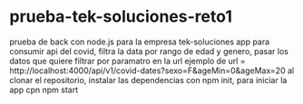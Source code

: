 # prueba-tek-soluciones-reto1
prueba de back con node.js para la empresa tek-soluciones 
app para consumir api del covid,
filtra la data por rango de edad y genero,
pasar los datos que quiere filtrar por paramatro en la url
ejemplo de url = http://localhost:4000/api/v1/covid-dates?sexo=F&ageMin=0&ageMax=20
al clonar el  repositorio, instalar las dependencias con npm init,
para iniciar la app cpn npm start

